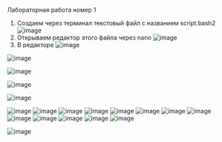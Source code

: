 Лабораторная работа номер 1
1. Создаем через терминал текстовый файл с названием script.bash2
![image](https://github.com/user-attachments/assets/792e98e7-e839-48f6-8b64-8439ff868a84)
2. Открываем редактор этого файла через nano
![image](https://github.com/user-attachments/assets/e4c71118-1a78-4d08-bff6-e07f2f4183ed)
3. В редакторе 
![image](https://github.com/user-attachments/assets/8fabc623-83c8-4d14-b6ed-bf920f5c6014)

![image](https://github.com/user-attachments/assets/de9c9d35-cdb3-41bf-bc55-13c1b7ec532a)


![image](https://github.com/user-attachments/assets/8d6446ca-bb08-4cf8-b5c4-33f97af8e823)

![image](https://github.com/user-attachments/assets/599acbe0-d41e-423c-a4bd-bf141d235c98)

![image](https://github.com/user-attachments/assets/58e23ba1-5a0f-47c6-952f-bec20bab2589)


![image](https://github.com/user-attachments/assets/c75a9563-9e7f-40c5-a244-e6c94a4c9d70)
![image](https://github.com/user-attachments/assets/3abbdd18-22e7-495b-a850-1968a7871435)
![image](https://github.com/user-attachments/assets/f5376ae3-74b7-4be8-83ad-c0b0bbe95c6f)
![image](https://github.com/user-attachments/assets/3d308369-5d34-49fb-ace4-36a3621c6439)
![image](https://github.com/user-attachments/assets/cfbe2aa6-6737-4c2d-b5df-12a7626b43de)
![image](https://github.com/user-attachments/assets/fd3b24e5-d221-4c85-9b8e-8992a2de1932)
![image](https://github.com/user-attachments/assets/c700dcd1-5e37-4ac8-85a4-af8c9c8638bd)
![image](https://github.com/user-attachments/assets/df349acb-9571-4f3c-9647-60907e45b329)
![image](https://github.com/user-attachments/assets/9bca1414-415d-4e61-9a10-f88fd61d638c)
![image](https://github.com/user-attachments/assets/09a18c9d-98a3-4fe5-b2bc-7108635b02fc)
![image](https://github.com/user-attachments/assets/81bcbc3f-d079-4d89-94da-b18bd7eda94d)
![image](https://github.com/user-attachments/assets/0639f037-cf48-4709-b289-fc7980536656)
![image](https://github.com/user-attachments/assets/0281b3aa-f8fc-487b-b9cb-ae053bbaf03a)


![image](https://github.com/user-attachments/assets/bded4161-fe02-4c0e-946e-0f0d02e31fcf)
